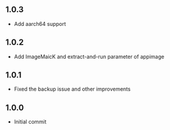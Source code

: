 <!-- https://developers.home-assistant.io/docs/add-ons/presentation#keeping-a-changelog -->

## 1.0.3

- Add aarch64 support

## 1.0.2

- Add ImageMaicK and extract-and-run parameter of appimage

## 1.0.1

- Fixed the backup issue and other improvements

## 1.0.0

- Initial commit
